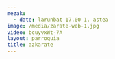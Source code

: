 ```yaml
---
mezak:
  - date: larunbat 17.00 1. astea
image: /media/zarate-web-1.jpg
video: bcuyvxWt-7A
layout: parroquia
title: azkarate
---
```

